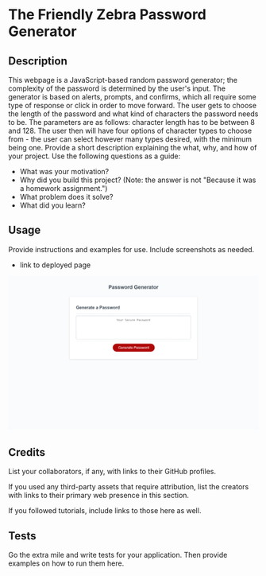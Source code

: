 # The Friendly Zebra Password Generator


## Description

This webpage is a JavaScript-based random password generator; the complexity of the password is determined by the user's input. The generator is based on alerts, prompts, and confirms, which all require some type of response or click in order to move forward. The user gets to choose the length of the password and what kind of characters the password needs to be. The parameters are as follows: character length has to be between 8 and 128. The user then will have four options of character types to choose from - the user can select however many types desired, with the minimum being one. 
Provide a short description explaining the what, why, and how of your project. Use the following questions as a guide:

- What was your motivation?
- Why did you build this project? (Note: the answer is not "Because it was a homework assignment.")
- What problem does it solve?
- What did you learn?


## Usage

Provide instructions and examples for use. Include screenshots as needed.
- link to deployed page


![The Friendly Zebra Password Generator Screenshot](./Develop/assets/screenshot_pw%20generator.png)


## Credits

List your collaborators, if any, with links to their GitHub profiles.

If you used any third-party assets that require attribution, list the creators with links to their primary web presence in this section.

If you followed tutorials, include links to those here as well.


## Tests

Go the extra mile and write tests for your application. Then provide examples on how to run them here.